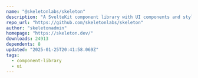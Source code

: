 ```yaml
---
name: "@skeletonlabs/skeleton"
description: "A SvelteKit component library with UI components and styling."
repo_url: "https://github.com/skeletonlabs/skeleton"
author: "skeletonadmin"
homepage: "https://skeleton.dev/"
downloads: 24913
dependents: 8
updated: "2025-01-25T20:41:58.069Z"
tags: 
  - component-library
  - ui
---
```

